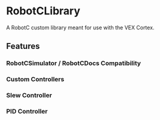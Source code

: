 # RobotCLibrary
A RobotC custom library meant for use with the VEX Cortex.

## Features
### RobotCSimulator / RobotCDocs Compatibility
### Custom Controllers
### Slew Controller
### PID Controller
